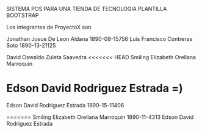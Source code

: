 SISTEMA POS PARA UNA TIENDA DE TECNOLOGIA
PLANTILLA BOOTSTRAP

Los integrantes de ProyectoX son 

Jonathan Josue De Leon Aldana  1890-08-15756
Luis Francisco Contreras Soto  1890-13-21125

David Oswaldo  Zuleta Saavedra
<<<<<<< HEAD
Smiling Elizabeth Orellana Marroquin

Edson David Rodriguez Estrada =)
=======
Edson David Rodriguez Estrada	1890-15-11406

=======
Smiling Elizabeth Orellana Marroquin 1890-11-4313
Edson David Rodriguez Estrada

